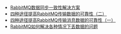- [RabbitMQ数据同步一致性解决方案](https://blog.csdn.net/u011424653/article/details/79749426)
- [四种途径提高RabbitMQ传输数据的可靠性（二）](https://www.cnblogs.com/jian0110/p/10424927.html)
- [四种途径提高RabbitMQ传输消息数据的可靠性（一）](https://www.cnblogs.com/jian0110/p/10419013.html)
- [RabbitMQ如何解决各种情况下丢数据的问题](https://www.cnblogs.com/tinyj/p/9977205.html)